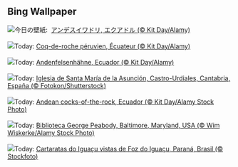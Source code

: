 ## Bing Wallpaper
![](https://www.bing.com/th?id=OHR.EcuadorBird_JA-JP5274741674_UHD.jpg&w=1000)今日の壁紙: &nbsp;[アンデスイワドリ, エクアドル (© Kit Day/Alamy)](https://www.bing.com/th?id=OHR.EcuadorBird_JA-JP5274741674_UHD.jpg)
<br><br/>
![](https://www.bing.com/th?id=OHR.EcuadorBird_FR-FR4091583945_UHD.jpg&w=1000)Today: [Coq-de-roche péruvien, Écuateur (© Kit Day/Alamy)](https://www.bing.com/th?id=OHR.EcuadorBird_FR-FR4091583945_UHD.jpg)
<br><br/>
![](https://www.bing.com/th?id=OHR.EcuadorBird_DE-DE1431082236_UHD.jpg&w=1000)Today: [Andenfelsenhähne, Ecuador (© Kit Day/Alamy)](https://www.bing.com/th?id=OHR.EcuadorBird_DE-DE1431082236_UHD.jpg)
<br><br/>
![](https://www.bing.com/th?id=OHR.CastroUrdiales_ES-ES0758582290_UHD.jpg&w=1000)Today: [Iglesia de Santa María de la Asunción, Castro-Urdiales, Cantabria, España (© Fotokon/Shutterstock)](https://www.bing.com/th?id=OHR.CastroUrdiales_ES-ES0758582290_UHD.jpg)
<br><br/>
![](https://www.bing.com/th?id=OHR.EcuadorBird_EN-GB6287056261_UHD.jpg&w=1000)Today: [Andean cocks-of-the-rock, Ecuador (© Kit Day/Alamy Stock Photo)](https://www.bing.com/th?id=OHR.EcuadorBird_EN-GB6287056261_UHD.jpg)
<br><br/>
![](https://www.bing.com/th?id=OHR.PeabodyBaltimore_IT-IT8224367841_UHD.jpg&w=1000)Today: [Biblioteca George Peabody, Baltimore, Maryland, USA (© Wim Wiskerke/Alamy Stock Photo)](https://www.bing.com/th?id=OHR.PeabodyBaltimore_IT-IT8224367841_UHD.jpg)
<br><br/>
![](https://www.bing.com/th?id=OHR.FozdoIguacu2025_PT-BR5499701871_UHD.jpg&w=1000)Today: [Cartaratas do Iguaçu vistas de Foz do Iguaçu, Paraná, Brasil (© Stockfoto)](https://www.bing.com/th?id=OHR.FozdoIguacu2025_PT-BR5499701871_UHD.jpg)
<br><br/>
